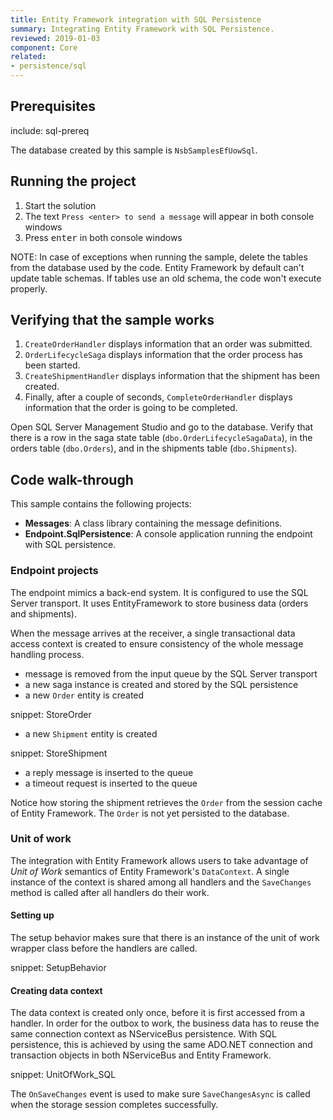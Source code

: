 ```yaml
---
title: Entity Framework integration with SQL Persistence
summary: Integrating Entity Framework with SQL Persistence.
reviewed: 2019-01-03
component: Core
related:
- persistence/sql
---
```



## Prerequisites

include: sql-prereq

The database created by this sample is `NsbSamplesEfUowSql`.


## Running the project

 1. Start the solution
 2. The text `Press <enter> to send a message` will appear in both console windows
 3. Press <kbd>enter</kbd> in both console windows

NOTE: In case of exceptions when running the sample, delete the tables from the database used by the code. Entity Framework by default can't update table schemas. If tables use an old schema, the code won't execute properly.


## Verifying that the sample works

 1. `CreateOrderHandler` displays information that an order was submitted.
 2. `OrderLifecycleSaga` displays information that the order process has been started.
 3. `CreateShipmentHandler` displays information that the shipment has been created.
 4. Finally, after a couple of seconds, `CompleteOrderHandler` displays information that the order is going to be completed.

Open SQL Server Management Studio and go to the database. Verify that there is a row in the saga state table (`dbo.OrderLifecycleSagaData`), in the orders table (`dbo.Orders`), and in the shipments table (`dbo.Shipments`).


## Code walk-through

This sample contains the following projects:

 * **Messages**: A class library containing the message definitions.
 * **Endpoint.SqlPersistence**: A console application running the endpoint with SQL persistence.


### Endpoint projects

The endpoint mimics a back-end system. It is configured to use the SQL Server transport. It uses EntityFramework to store business data (orders and shipments).

When the message arrives at the receiver, a single transactional data access context is created to ensure consistency of the whole message handling process.

 * message is removed from the input queue by the SQL Server transport
 * a new saga instance is created and stored by the SQL persistence
 * a new `Order` entity is created

snippet: StoreOrder

 * a new `Shipment` entity is created

snippet: StoreShipment

 * a reply message is inserted to the queue
 * a timeout request is inserted to the queue

Notice how storing the shipment retrieves the `Order` from the session cache of Entity Framework. The `Order` is not yet persisted to the database.

### Unit of work

The integration with Entity Framework allows users to take advantage of *Unit of Work* semantics of Entity Framework's `DataContext`. A single instance of the context is shared among all handlers and the `SaveChanges` method is called after all handlers do their work.

#### Setting up

The setup behavior makes sure that there is an instance of the unit of work wrapper class before the handlers are called.

snippet: SetupBehavior

#### Creating data context

The data context is created only once, before it is first accessed from a handler. In order for the outbox to work, the business data has to reuse the same connection context as NServiceBus persistence. With SQL persistence, this is achieved by using the same ADO.NET connection and transaction objects in both NServiceBus and Entity Framework.

snippet: UnitOfWork_SQL

The `OnSaveChanges` event is used to make sure `SaveChangesAsync` is called when the storage session completes successfully.
